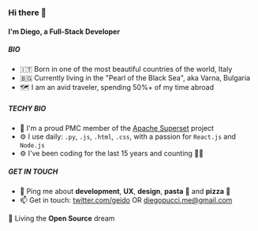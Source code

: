 ### Hi there 👋

#### I'm Diego, a Full-Stack Developer

##### BIO

- 🇮🇹 Born in one of the most beautiful countries of the world, Italy
- 🇧🇬 Currently living in the "Pearl of the Black Sea", aka Varna, Bulgaria 
- 🗺 I am an avid traveler, spending 50%+ of my time abroad

##### TECHY BIO

- 🏢 I'm a proud PMC member of the [Apache Superset](https://github.com/apache/superset) project
- ⚙️ I use daily: `.py`, `.js`, `.html`, `.css`, with a passion for `React.js` and `Node.js`
- ⚙️ I've been coding for the last 15 years and counting 👨‍💻


##### GET IN TOUCH

- 💬 Ping me about **development**, **UX**, **design**, **pasta** 🍝 and **pizza** 🍕
- 📫 Get in touch: [twitter.com/geido](https://twitter.com/geido) OR diegopucci.me@gmail.com

🌱 Living the **Open Source** dream
